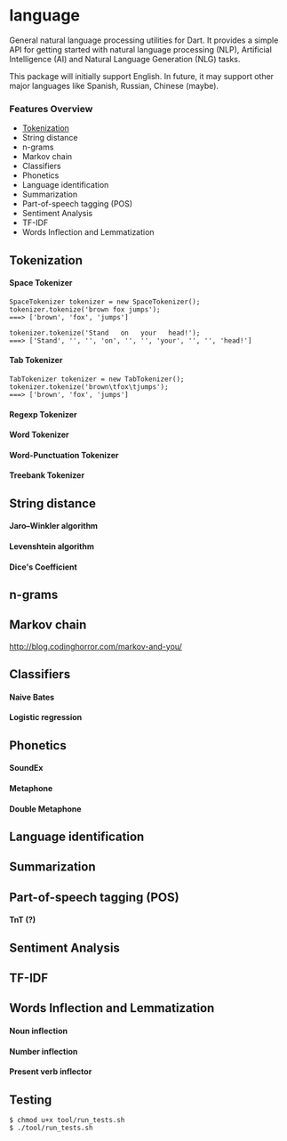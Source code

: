 language
===

General natural language processing utilities for Dart. It provides a simple API for getting started with natural language processing (NLP), Artificial Intelligence (AI) and Natural Language Generation (NLG) tasks.

This package will initially support English. In future, it may support other major languages like Spanish, Russian, Chinese (maybe).


### Features Overview

- [Tokenization](#tokenization)
- String distance
- n-grams
- Markov chain
- Classifiers
- Phonetics
- Language identification
- Summarization
- Part-of-speech tagging (POS)
- Sentiment Analysis
- TF-IDF
- Words Inflection and Lemmatization


## Tokenization

#### Space Tokenizer

    SpaceTokenizer tokenizer = new SpaceTokenizer();
    tokenizer.tokenize('brown fox jumps');
    ===> ['brown', 'fox', 'jumps']
    
    tokenizer.tokenize('Stand   on   your   head!');
    ===> ['Stand', '', '', 'on', '', '', 'your', '', '', 'head!']

#### Tab Tokenizer

    TabTokenizer tokenizer = new TabTokenizer();
    tokenizer.tokenize('brown\tfox\tjumps');
    ===> ['brown', 'fox', 'jumps']

#### Regexp Tokenizer
#### Word Tokenizer
#### Word-Punctuation Tokenizer
#### Treebank Tokenizer

## String distance

#### Jaro–Winkler algorithm
#### Levenshtein algorithm
#### Dice's Coefficient

## n-grams

## Markov chain

http://blog.codinghorror.com/markov-and-you/

## Classifiers

#### Naive Bates
#### Logistic regression

## Phonetics

#### SoundEx
#### Metaphone
#### Double Metaphone

## Language identification

## Summarization

## Part-of-speech tagging (POS)

#### TnT (?)

## Sentiment Analysis

## TF-IDF

## Words Inflection and Lemmatization

#### Noun inflection
#### Number inflection
#### Present verb inflector

## Testing

    $ chmod u+x tool/run_tests.sh
    $ ./tool/run_tests.sh
